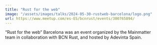 ```yaml
---
title: "Rust for the web"
image: "/assets/images/talks/2024-05-30-rustweb-barcelona/logo.png"
url: https://www.meetup.com/es-ES/bcnrust/events/300765894/
---
```


“Rust for the web” Barcelona was an event organized by the Mainmatter team in collaboration
with BCN Rust, and hosted by Adevinta Spain.
